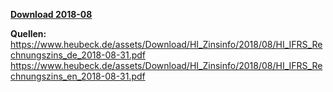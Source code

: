 [**Download 2018-08**](https://downgit.github.io/#/home?url=https://github.com/GeorgGoldbach/Zinsarchiv/tree/master/2018-08)

**Quellen:**
https://www.heubeck.de/assets/Download/HI_Zinsinfo/2018/08/HI_IFRS_Rechnungszins_de_2018-08-31.pdf
https://www.heubeck.de/assets/Download/HI_Zinsinfo/2018/08/HI_IFRS_Rechnungszins_en_2018-08-31.pdf
